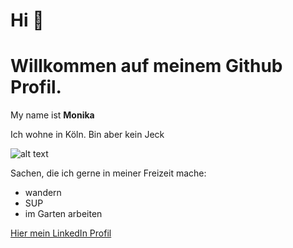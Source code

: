 # Hi :wave: 
# Willkommen auf meinem Github Profil.

My name ist **Monika**

Ich wohne in Köln. Bin aber kein Jeck

![alt text](https://media3.giphy.com/media/3o84TV4t81nwhqirh6/giphy.gif?cid=ecf05e47w4o4yjrztziuhpbp9iz8z29p4eeqvt93wgptnnla&rid=giphy.gif&ct=g)

Sachen, die ich gerne in meiner Freizeit mache:

- wandern
- SUP
- im Garten arbeiten

[Hier mein LinkedIn Profil](https://www.linkedin.com/in/monika-moj-26252018a/)
